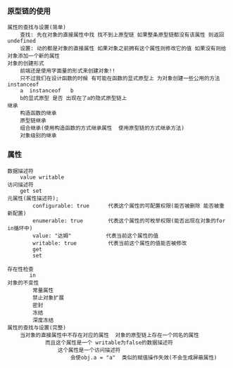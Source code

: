### 原型链的使用
    属性的查找与设置(简单)
        查找: 先在对象的直接属性中找 找不到上原型链 如果整条原型链都没有该属性 则返回undefined
        设置: 动的都是对象的直接属性 如果对象之前拥有这个属性则修改它的值 如果没有则给对象添加一个新的属性
    对象的创建形式
        前端还是使用字面量的形式来创建对象!!
        只不过我们在设计函数的时候 有可能在函数的显式原型上 为对象创建一些公用的方法
    instanceof
        a  instanceof   b
        b的显式原型 是否 出现在了a的隐式原型链上
    继承
        构造函数的继承
        原型链继承
        组合继承(使用构造函数的方式继承属性  使用原型链的方式继承方法)     
        对象级别的继承   
        
### 属性
    数据描述符
        value writable
    访问描述符
        get set
    元属性(属性描述符); 
            configurable: true      代表这个属性的可配置权限(能否被删除 能否被重新配置)
            enumerable: true        代表这个属性的可枚举权限(能否出现在对象的for in循环中)
            value: "达姆"           代表当前这个属性的值
            writable: true          代表当前这个属性的值能否被修改   
            get
            set   
 
    存在性检查
           in 
    对象的不变性
            常量属性
            禁止对象扩展
            密封
            冻结
            深度冻结
    属性的查找与设置(完整)     
        当对象的直接属性中不存在对应的属性  对象的原型链上存在一个同名的属性
                而且这个属性是一个 writable为false的数据描述符
                    这个属性是一个访问描述符
                        会使obj.a = "a"  类似的赋值操作失效(不会生成屏蔽属性)  
